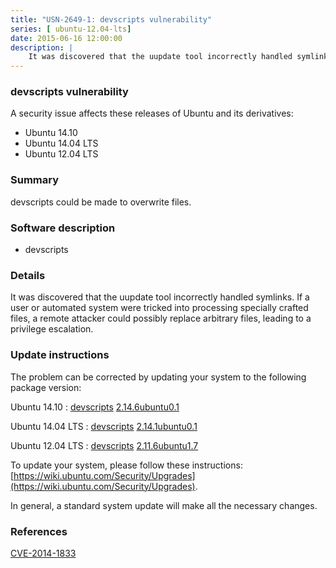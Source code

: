 ```yaml
---
title: "USN-2649-1: devscripts vulnerability"
series: [ ubuntu-12.04-lts]
date: 2015-06-16 12:00:00
description: |
    It was discovered that the uupdate tool incorrectly handled symlinks. If a user or automated system were tricked into processing specially crafted files, a remote attacker could possibly replace arbitrary files, leading to a privilege escalation. 
--- 
```

 
### devscripts vulnerability

A security issue affects these releases of Ubuntu and its derivatives:

* Ubuntu 14.10
* Ubuntu 14.04 LTS
* Ubuntu 12.04 LTS

### Summary

devscripts could be made to overwrite files. 

### Software description

* devscripts 

### Details

It was discovered that the uupdate tool incorrectly handled symlinks. If a user or automated system were tricked into processing specially crafted files, a remote attacker could possibly replace arbitrary files, leading to a privilege escalation. 

### Update instructions

The problem can be corrected by updating your system to the following package version:

Ubuntu 14.10
 : [devscripts](https://launchpad.net/ubuntu/+source/devscripts) <span> [2.14.6ubuntu0.1](https://launchpad.net/ubuntu/+source/devscripts/2.14.6ubuntu0.1) </span> 

Ubuntu 14.04 LTS
 : [devscripts](https://launchpad.net/ubuntu/+source/devscripts) <span> [2.14.1ubuntu0.1](https://launchpad.net/ubuntu/+source/devscripts/2.14.1ubuntu0.1) </span> 

Ubuntu 12.04 LTS
 : [devscripts](https://launchpad.net/ubuntu/+source/devscripts) <span> [2.11.6ubuntu1.7](https://launchpad.net/ubuntu/+source/devscripts/2.11.6ubuntu1.7) </span> 

To update your system, please follow these instructions: [https://wiki.ubuntu.com/Security/Upgrades](https://wiki.ubuntu.com/Security/Upgrades).

In general, a standard system update will make all the necessary changes. 

### References

 [CVE-2014-1833](http://people.ubuntu.com/~ubuntu-security/cve/CVE-2014-1833)
 
